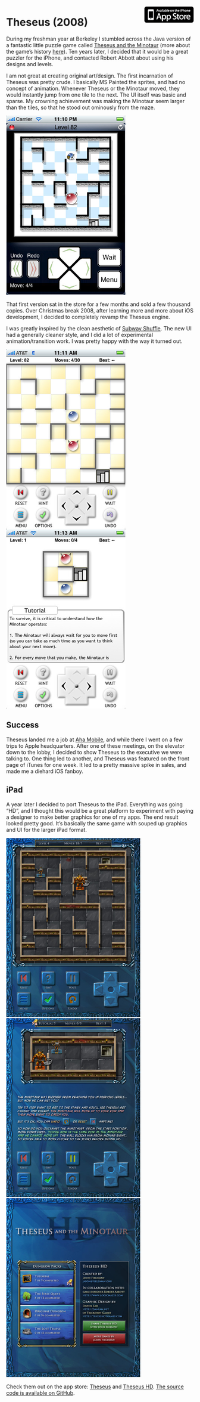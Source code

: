 
<a style="float: right" href="https://itunes.apple.com/us/app/theseus/id292035008?mt=8"><img class="appstrbut" src="/img/misc/apple.png"></a>

# Theseus (2008)

During my freshman year at Berkeley I stumbled across the Java version of a fantastic little puzzle game called [Theseus and the Minotaur](http://www.logicmazes.com/theseus.html) (more about the game’s history [here](http://www.gamesetwatch.com/2007/02/column_beyond_tetris_theseus_a_1.php)). Ten years later, I decided that it would be a great puzzler for the iPhone, and contacted Robert Abbott about using his designs and levels.

I am not great at creating original art/design. The first incarnation of Theseus was pretty crude. I basically MS Painted the sprites, and had no concept of animation. Whenever Theseus or the Minotaur moved, they would instantly jump from one tile to the next. The UI itself was basic and sparse. My crowning achievement was making the Minotaur seem larger than the tiles, so that he stood out ominously from the maze.

![First Version](/img/pg/theseus/th1.jpg)

That first version sat in the store for a few months and sold a few thousand copies. Over Christmas break 2008, after learning more and more about iOS development, I decided to completely revamp the Theseus engine.

I was greatly inspired by the clean aesthetic of [Subway Shuffle](https://itunes.apple.com/us/app/subway-shuffle/id284997561?mt=8). The new UI had a generally cleaner style, and I did a lot of experimental animation/transition work. I was pretty happy with the way it turned out.

![Second Version](/img/pg/theseus/th2-1.jpg)
![Second Version](/img/pg/theseus/th2-2.jpg)


## Success

Theseus landed me a job at [Aha Mobile](/aha-radio), and while there I went on a few trips to Apple headquarters. After one of these meetings, on the elevator down to the lobby, I decided to show Theseus to the executive we were talking to. One thing led to another, and Theseus was featured on the front page of iTunes for one week. It led to a pretty massive spike in sales, and made me a diehard iOS fanboy.

## iPad

A year later I decided to port Theseus to the iPad. Everything was going “HD”, and I thought this would be a great platform to experiment with paying a designer to make better graphics for one of my apps. The end result looked pretty good. It’s basically the same game with souped up graphics and UI for the larger iPad format.

![iPad Version](/img/pg/theseus/th3-1.jpg)
![iPad Version](/img/pg/theseus/th3-2.jpg)
![iPad Version](/img/pg/theseus/th3-3.jpg)

Check them out on the app store: [Theseus](https://itunes.apple.com/us/app/theseus/id292035008?mt=8) and [Theseus HD](https://itunes.apple.com/us/app/theseus-hd/id379184697?mt=8). [The source code is available on GitHub](https://github.com/jmfieldman/Theseus).
